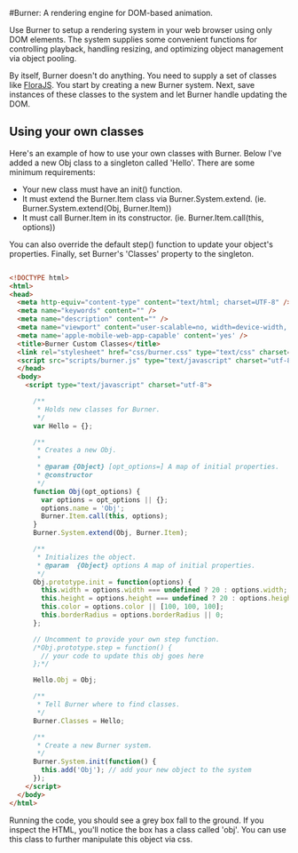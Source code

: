 #Burner: A rendering engine for DOM-based animation.

Use Burner to setup a rendering system in your web browser using only DOM elements. The system supplies some convenient functions for controlling playback, handling resizing, and optimizing object management via object pooling.

By itself, Burner doesn't do anything. You need to supply a set of classes like <a href='http://github.com/foldi/FloraJS'>FloraJS</a>. You start by creating a new Burner system. Next, save instances of these classes to the system and let Burner handle updating the DOM.

## Using your own classes

Here's an example of how to use your own classes with Burner. Below I've added a new Obj class to a singleton called 'Hello'. There are some minimum requirements:

* Your new class must have an init() function.
* It must extend the Burner.Item class via Burner.System.extend. (ie. Burner.System.extend(Obj, Burner.Item))
* It must call Burner.Item in its constructor. (ie. Burner.Item.call(this, options))

You can also override the default step() function to update your object's properties. Finally, set Burner's 'Classes' property to the singleton.

```html

<!DOCTYPE html>
<html>
<head>
  <meta http-equiv="content-type" content="text/html; charset=UTF-8" />
  <meta name="keywords" content="" />
  <meta name="description" content="" />
  <meta name="viewport" content="user-scalable=no, width=device-width, initial-scale=1.0, maximum-scale=1.0" />
  <meta name='apple-mobile-web-app-capable' content='yes' />
  <title>Burner Custom Classes</title>
  <link rel="stylesheet" href="css/burner.css" type="text/css" charset="utf-8" />
  <script src="scripts/burner.js" type="text/javascript" charset="utf-8"></script>
  </head>
  <body>
    <script type="text/javascript" charset="utf-8">

      /**
       * Holds new classes for Burner.
       */
      var Hello = {};

      /**
       * Creates a new Obj.
       *
       * @param {Object} [opt_options=] A map of initial properties.
       * @constructor
       */
      function Obj(opt_options) {
        var options = opt_options || {};
        options.name = 'Obj';
        Burner.Item.call(this, options);
      }
      Burner.System.extend(Obj, Burner.Item);

      /**
       * Initializes the object.
       * @param  {Object} options A map of initial properties.
       */
      Obj.prototype.init = function(options) {
        this.width = options.width === undefined ? 20 : options.width;
        this.height = options.height === undefined ? 20 : options.height;
        this.color = options.color || [100, 100, 100];
        this.borderRadius = options.borderRadius || 0;
      };

      // Uncomment to provide your own step function.
      /*Obj.prototype.step = function() {
        // your code to update this obj goes here
      };*/

      Hello.Obj = Obj;

      /**
       * Tell Burner where to find classes.
       */
      Burner.Classes = Hello;

      /**
       * Create a new Burner system.
       */
      Burner.System.init(function() {
        this.add('Obj'); // add your new object to the system
      });
    </script>
  </body>
</html>

```

Running the code, you should see a grey box fall to the ground. If you inspect the HTML, you'll notice the box has a class called 'obj'. You can use this class to further manipulate this object via css.

